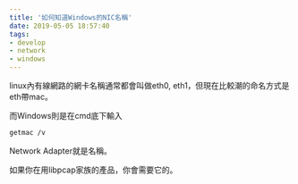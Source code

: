 ```yaml
---
title: '如何知道Windows的NIC名稱'
date: 2019-05-05 18:57:40
tags:
- develop
- network
- windows
---
```


linux內有線網路的網卡名稱通常都會叫做eth0, eth1，但現在比較潮的命名方式是eth帶mac。

而Windows則是在cmd底下輸入

```sh
getmac /v
```
Network Adapter就是名稱。

如果你在用libpcap家族的產品，你會需要它的。




